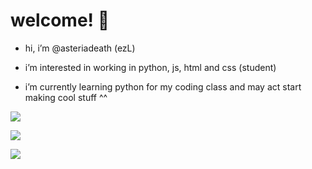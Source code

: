 # welcome! 🩶



-  hi, i’m @asteriadeath (ezL)

  
- i’m interested in working in python, js, html and  css (student)

  
- i’m currently learning python for my coding class and may act start making cool stuff ^^


<p align="center">
  
![](https://komarev.com/ghpvc/?username=your-github-asteriadeath&color=green)

![](https://github-readme-stats.vercel.app/api?username=Asteriadeath&show_icons=true&theme=synthwave)

<a href="https://twitter.com/zliucord">
    <img src="https://img.shields.io/twitter/follow/zliucord?color=1DA1F2&logo=twitter&style=for-the-badge" href="https://twitter.com/zliucord"/>
</a>
